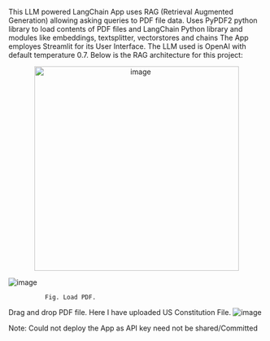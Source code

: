 This LLM powered LangChain App uses RAG (Retrieval Augmented Generation) allowing asking queries to PDF file data. Uses PyPDF2 python library to load contents of PDF files and LangChain Python library and modules like embeddings, textsplitter, vectorstores and chains
The App employes Streamlit for its User Interface. The LLM used is OpenAI with default temperature 0.7.
Below is the RAG architecture for this project:
<p align="center">
  <img width="402" alt="image" src="https://github.com/user-attachments/assets/83d58a52-beee-4f6a-8db9-639b1f9031e0" />
</p>



![image](https://github.com/rutujakokate430/Ask-your-PDF/assets/111034043/b8e66096-46d1-46b6-8136-27a67972b566)

              Fig. Load PDF.

Drag and drop PDF file. Here I have uploaded US Constitution File. 
![image](https://github.com/rutujakokate430/Ask-your-PDF/assets/111034043/ad5f2470-6d00-4983-b33b-7ba8dbdb1619)

Note: Could not deploy the App as API key need not be shared/Committed
